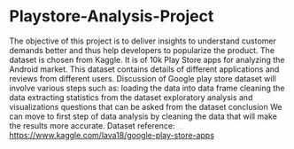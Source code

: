 # Playstore-Analysis-Project
The objective of this project is to deliver insights to understand customer demands better and thus help developers to popularize the product. The dataset is chosen from Kaggle. It is of 10k Play Store apps for analyzing the Android market. This dataset contains details of different applications and reviews from different users. Discussion of Google play store dataset will involve various steps such as: loading the data into data frame
cleaning the data
extracting statistics from the dataset
exploratory analysis and visualizations
questions that can be asked from the dataset conclusion We can move to first step of data analysis by cleaning the data that will make the results more accurate. 
Dataset reference: https://www.kaggle.com/lava18/google-play-store-apps 
